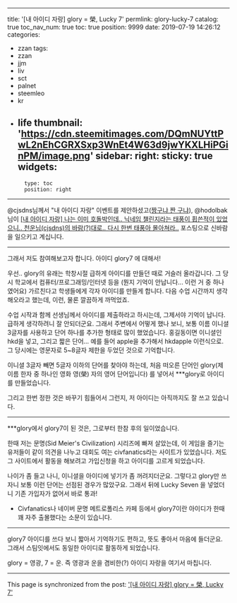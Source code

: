 
---
title: '[내 아이디 자랑] glory = 榮, Lucky 7'
permlink: glory-lucky-7
catalog: true
toc_nav_num: true
toc: true
position: 9999
date: 2019-07-19 14:26:12
categories:
- zzan
tags:
- zzan
- jjm
- liv
- sct
- palnet
- steemleo
- kr
- life
thumbnail: 'https://cdn.steemitimages.com/DQmNUYttPwL2nEhCGRXSxp3WnEt4W63d9jwYKXLHiPGinPM/image.png'
sidebar:
    right:
        sticky: true
widgets:
    -
        type: toc
        position: right
---


@cjsdns님께서 "내 아이디 자랑" 이벤트를 제안하셨고([짱구냐 짠 구냐](https://www.steemzzang.com/zzan/@cjsdns/3denjn)), @hodolbak님이 [[내 아이디 자랑] 나는 이미 호돌박인데.. 닉네임 챌린지라는 태풍이 휩쓴적이 있었으니.. 천운님(cjsdns)의 바람(?)대로.. 다시 한번 태풍아 몰아쳐라..](https://www.steemzzang.com/zzan/@hodolbak/cjsdns) 포스팅으로 신바람을 일으키고 계십니다. 

---

그래서 저도 참여해보고자 합니다. 아이디 glory7 에 대해서!

우선.. glory의 유래는 학창시절 급하게 아이디를 만들던 때로 거슬러 올라갑니다. 그 당시 학교에서 컴퓨터/프로그래밍/인터넷 등을 (뭔지 기억이 안납니다... 이런 거 중 하나였어요) 가르친다고 학생들에게 각자 아이디를 만들게 합니다. 다음 수업 시간까지 생각해오라고 했는데, 이런, 물론 깔끔하게 까먹었죠.

수업 시작과 함께 선생님께서 아이디를 제출하라고 하시는데, 그제서야 기억이 납니다. 급하게 생각하려니 잘 안되더군요. 그래서 주변에서 어떻게 했나 보니, 보통 이름 이니셜 3글자를 사용하고 단어 하나를 추가한 형태로 많이 했었습니다. 홍길동이면 이니셜인 hkd을 넣고, 그리고 짧은 단어... 예를 들어 apple을 추가해서 hkdapple 이런식으로. 그 당시에는 영문자로 5~8글자 제한을 두었던 것으로 기억합니다.

이니셜 3글자 빼면 5글자 이하의 단어를 찾아야 하는데, 처음 떠오른 단어인 glory(제 이름 한자 중 하나인 영화 영(榮) 자의 영어 단어입니다) 를 넣어서 ***glory로 아이디를 만들었습니다. 

그리고 한번 정한 것은 바꾸기 힘들어서 그런지, 저 아이디는 아직까지도 잘 쓰고 있습니다. 

---

***glory에서 glory7이 된 것은, 그로부터 한참 후의 일이었습니다.

한때 저는 문명(Sid Meier's Civilization) 시리즈에 빠져 살았는데, 이 게임을 즐기는 유저들이 같이 의견을 나누고 대회도 여는 civfanatics라는 사이트가 있었습니다. 저도 그 사이트에서 활동을 해보려고 가입신청을 하고 아이디를 고르게 되었습니다.

나이가 좀 들고 나니, 이니셜을 아이디에 넣기가 좀 꺼려지더군요. 그렇다고 glory만 쓰자니 보통 이런 단어는 선점된 경우가 많았구요. 그래서 뒤에 Lucky Seven 을 넣었더니 기존 가입자가 없어서 바로 통과!

* Civfanatics나 네이버 문명 메트로폴리스 카페 등에서 glory7이란 아이디가 한때 꽤 자주 출몰했다는 소문이 있습니다.

---

glory7 아이디를 쓰다 보니 짧아서 기억하기도 편하고, 뜻도 좋아서 마음에 들더군요. 그래서 스팀잇에서도 동일한 아이디로 활동하게 되었습니다.

glory = 영광, 7 = 운. 즉 영광과 운을 겸비한(?) 아이디 자랑을 여기서 마칩니다.

- - -

This page is synchronized from the post: ['[내 아이디 자랑] glory = 榮, Lucky 7'](https://steemit.com/@glory7/glory-lucky-7)
